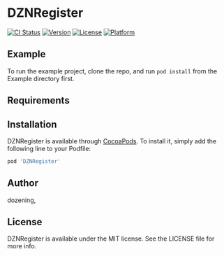 # DZNRegister

[![CI Status](https://img.shields.io/travis/dozening/DZNRegister.svg?style=flat)](https://travis-ci.org/dozening/DZNRegister)
[![Version](https://img.shields.io/cocoapods/v/DZNRegister.svg?style=flat)](https://cocoapods.org/pods/DZNRegister)
[![License](https://img.shields.io/cocoapods/l/DZNRegister.svg?style=flat)](https://cocoapods.org/pods/DZNRegister)
[![Platform](https://img.shields.io/cocoapods/p/DZNRegister.svg?style=flat)](https://cocoapods.org/pods/DZNRegister)

## Example

To run the example project, clone the repo, and run `pod install` from the Example directory first.

## Requirements

## Installation

DZNRegister is available through [CocoaPods](https://cocoapods.org). To install
it, simply add the following line to your Podfile:

```ruby
pod 'DZNRegister'
```

## Author

dozening, 

## License

DZNRegister is available under the MIT license. See the LICENSE file for more info.
